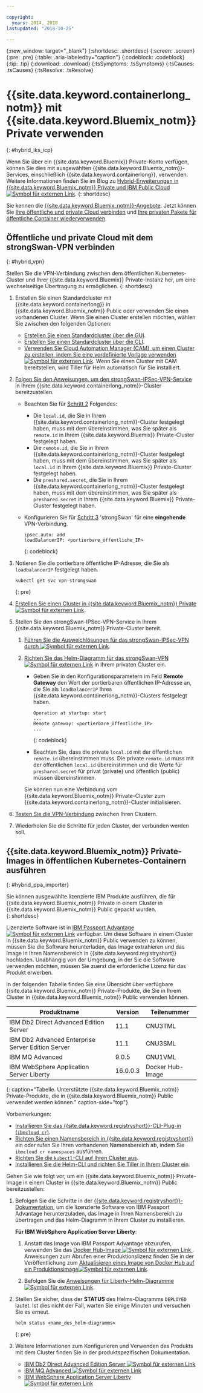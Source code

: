 ```yaml
---

copyright:
  years: 2014, 2018
lastupdated: "2018-10-25"

---
```


{:new_window: target="_blank"}
{:shortdesc: .shortdesc}
{:screen: .screen}
{:pre: .pre}
{:table: .aria-labeledby="caption"}
{:codeblock: .codeblock}
{:tip: .tip}
{:download: .download}
{:tsSymptoms: .tsSymptoms}
{:tsCauses: .tsCauses}
{:tsResolve: .tsResolve}


# {{site.data.keyword.containerlong_notm}} mit {{site.data.keyword.Bluemix_notm}} Private verwenden
{: #hybrid_iks_icp}

Wenn Sie über ein {{site.data.keyword.Bluemix}} Private-Konto verfügen, können Sie dies mit ausgewählten {{site.data.keyword.Bluemix_notm}}-Services, einschließlich {{site.data.keyword.containerlong}}, verwenden. Weitere Informationen finden Sie im Blog zu [Hybrid-Erweiterungen in {{site.data.keyword.Bluemix_notm}} Private und IBM Public Cloud![Symbol für externen Link](../icons/launch-glyph.svg "Symbol für externen Link")](http://ibm.biz/hybridJune2018).
{: shortdesc}

Sie kennen die [{{site.data.keyword.Bluemix_notm}}-Angebote](cs_why.html#differentiation). Jetzt können Sie [Ihre öffentliche und private Cloud verbinden](#hybrid_vpn) und [Ihre privaten Pakete für öffentliche Container wiederverwenden](#hybrid_ppa_importer).

## Öffentliche und private Cloud mit dem strongSwan-VPN verbinden
{: #hybrid_vpn}

Stellen Sie die VPN-Verbindung zwischen dem öffentlichen Kubernetes-Cluster und Ihrer {{site.data.keyword.Bluemix}} Private-Instanz her, um eine wechselseitige Übertragung zu ermöglichen.
{: shortdesc}

1.  Erstellen Sie einen Standardcluster mit {{site.data.keyword.containerlong}} in {{site.data.keyword.Bluemix_notm}} Public oder verwenden Sie einen vorhandenen Cluster. Wenn Sie einen Cluster erstellen möchten, wählen Sie zwischen den folgenden Optionen: 
    - [Erstellen Sie einen Standardcluster über die GUI](cs_clusters.html#clusters_ui). 
    - [Erstellen Sie einen Standardcluster über die CLI](cs_clusters.html#clusters_cli). 
    - [Verwenden Sie Cloud Automation Manager (CAM), um einen Cluster zu erstellen, indem Sie eine vordefinierte Vorlage verwenden ![Symbol für externen Link](../icons/launch-glyph.svg "Symbol für externen Link")](https://www.ibm.com/support/knowledgecenter/SS2L37_2.1.0.3/cam_deploy_IKS.html). Wenn Sie einen Cluster mit CAM bereitstellen, wird Tiller für Helm automatisch für Sie installiert.

2.  [Folgen Sie den Anweisungen, um den strongSwan-IPSec-VPN-Service](cs_vpn.html#vpn_configure) in Ihrem {{site.data.keyword.containerlong_notm}}-Cluster bereitzustellen. 

    *  Beachten Sie für [Schritt 2](cs_vpn.html#strongswan_2) Folgendes:

       * Die `local.id`, die Sie in Ihrem {{site.data.keyword.containerlong_notm}}-Cluster festgelegt haben, muss mit dem übereinstimmen, was Sie später als `remote.id` in Ihrem {{site.data.keyword.Bluemix}} Private-Cluster festgelegt haben. 
       * Die `remote.id`, die Sie in Ihrem {{site.data.keyword.containerlong_notm}}-Cluster festgelegt haben, muss mit dem übereinstimmen, was Sie später als `local.id` in Ihrem {{site.data.keyword.Bluemix}} Private-Cluster festgelegt haben.
       * Die `preshared.secret`, die Sie in Ihrem {{site.data.keyword.containerlong_notm}}-Cluster festgelegt haben, muss mit dem übereinstimmen, was Sie später als `preshared.secret` in Ihrem {{site.data.keyword.Bluemix}} Private-Cluster festgelegt haben.

    *  Konfigurieren Sie für [Schritt 3](cs_vpn.html#strongswan_3) 'strongSwan' für eine **eingehende** VPN-Verbindung.

       ```
       ipsec.auto: add
       loadBalancerIP: <portierbare_öffentliche_IP>
       ```
       {: codeblock}

3.  Notieren Sie die portierbare öffentliche IP-Adresse, die Sie als `loadbalancerIP` festgelegt haben.

    ```
    kubectl get svc vpn-strongswan
    ```
    {: pre}

4.  [Erstellen Sie einen Cluster in {{site.data.keyword.Bluemix_notm}} Private![Symbol für externen Link](../icons/launch-glyph.svg "Symbol für externen Link")](https://www.ibm.com/support/knowledgecenter/SSBS6K_2.1.0.3/installing/installing.html).

5.  Stellen Sie den strongSwan-IPSec-VPN-Service in Ihrem {{site.data.keyword.Bluemix_notm}} Private-Cluster bereit.

    1.  [Führen Sie die Ausweichlösungen für das strongSwan-IPSec-VPN durch ![Symbol für externen Link](../icons/launch-glyph.svg "Symbol für externen Link")](https://www.ibm.com/support/knowledgecenter/SS2L37_2.1.0.3/cam_strongswan.html). 

    2.  [Richten Sie das Helm-Diagramm für das strongSwan-VPN![Symbol für externen Link](../icons/launch-glyph.svg "Symbol für externen Link")](https://www.ibm.com/support/knowledgecenter/SSBS6K_2.1.0.3/app_center/create_release.html) in Ihrem privaten Cluster ein. 
    
        *  Geben Sie in den Konfigurationsparametern im Feld **Remote Gateway** den Wert der portierbaren öffentlichen IP-Adresse an, die Sie als `loadbalancerIP` Ihres {{site.data.keyword.containerlong_notm}}-Clusters festgelegt haben.
    
           ```
           Operation at startup: start
           ...
           Remote gateway: <portierbare_öffentliche_IP>
           ...
           ```
           {: codeblock}
    
        *  Beachten Sie, dass die private `local.id` mit der öffentlichen `remote.id` übereinstimmen muss. Die private `remote.id` muss mit der öffentlichen `local.id` übereinstimmen und die Werte für `preshared.secret` für privat (private) und öffentlich (public) müssen übereinstimmen.
        
        Sie können nun eine Verbindung vom {{site.data.keyword.Bluemix_notm}} Private-Cluster zum {{site.data.keyword.containerlong_notm}}-Cluster initialisieren.

7.  [Testen Sie die VPN-Verbindung](cs_vpn.html#vpn_test) zwischen Ihren Clustern.

8.  Wiederholen Sie die Schritte für jeden Cluster, der verbunden werden soll. 


## {{site.data.keyword.Bluemix_notm}} Private-Images in öffentlichen Kubernetes-Containern ausführen
{: #hybrid_ppa_importer}

Sie können ausgewählte lizenzierte IBM Produkte ausführen, die für {{site.data.keyword.Bluemix_notm}} Private in einem Cluster in {{site.data.keyword.Bluemix_notm}} Public gepackt wurden.  
{: shortdesc}

Lizenzierte Software ist in [IBM Passport Advantage ![Symbol für externen Link](../icons/launch-glyph.svg "Symbol für externen Link")](https://www-01.ibm.com/software/passportadvantage/index.html) verfügbar. Um diese Software in einem Cluster in {{site.data.keyword.Bluemix_notm}} Public verwenden zu können, müssen Sie die Software herunterladen, das Image extrahieren und das Image in Ihren Namensbereich in {{site.data.keyword.registryshort}} hochladen. Unabhängig von der Umgebung, in der Sie die Software verwenden möchten, müssen Sie zuerst die erforderliche Lizenz für das Produkt erwerben. 

In der folgenden Tabelle finden Sie eine Übersicht über verfügbare {{site.data.keyword.Bluemix_notm}} Private-Produkte, die Sie in Ihrem Cluster in {{site.data.keyword.Bluemix_notm}} Public verwenden können.

| Produktname | Version | Teilenummer |
| --- | --- | --- |
| IBM Db2 Direct Advanced Edition Server | 11.1 | CNU3TML |
| IBM Db2 Advanced Enterprise Server Edition Server | 11.1 | CNU3SML |
| IBM MQ Advanced | 9.0.5 | CNU1VML |
| IBM WebSphere Application Server Liberty | 16.0.0.3 | Docker Hub-Image |
{: caption="Tabelle. Unterstützte {{site.data.keyword.Bluemix_notm}} Private-Produkte, die in {{site.data.keyword.Bluemix_notm}} Public verwendet werden können." caption-side="top"}

Vorbemerkungen: 
- [Installieren Sie das {{site.data.keyword.registryshort}}-CLI-Plug-in (`ibmcloud cr`)](/docs/services/Registry/registry_setup_cli_namespace.html#registry_cli_install). 
- [Richten Sie einen Namensbereich in {{site.data.keyword.registryshort}}](/docs/services/Registry/registry_setup_cli_namespace.html#registry_namespace_add) ein oder rufen Sie Ihren vorhandenen Namensbereich ab, indem Sie `ibmcloud cr namespaces` ausführen. 
- [Richten Sie die `kubectl`-CLI auf Ihren Cluster aus](/docs/containers/cs_cli_install.html#cs_cli_configure). 
- [Installieren Sie die Helm-CLI und richten Sie Tiller in Ihrem Cluster ein](/docs/containers/cs_integrations.html#helm). 

Gehen Sie wie folgt vor, um ein {{site.data.keyword.Bluemix_notm}} Private-Image in einem Cluster in {{site.data.keyword.Bluemix_notm}} Public bereitzustellen:

1.  Befolgen Sie die Schritte in der [{{site.data.keyword.registryshort}}-Dokumentation](/docs/services/Registry/ts_index.html#ts_ppa), um die lizenzierte Software von IBM Passport Advantage herunterzuladen, das Image in Ihren Namensbereich zu übertragen und das Helm-Diagramm in Ihrem Cluster zu installieren. 

    **Für IBM WebSphere Application Server Liberty**:
    
    1.  Anstatt das Image von IBM Passport Advantage abzurufen, verwenden Sie das [Docker Hub-Image ![Symbol für externen Link](../icons/launch-glyph.svg "Symbol für externen Link") ](https://hub.docker.com/_/websphere-liberty/). Anweisungen zum Abrufen einer Produktionslizenz finden Sie in der Veröffentlichung zum [Aktualisieren eines Image von Docker Hub auf ein Produktionsimage![Symbol für externen Link](../icons/launch-glyph.svg "Symbol für externen Link")](https://github.com/WASdev/ci.docker/tree/master/ga/production-upgrade).
    
    2.  Befolgen Sie die [Anweisungen für Liberty-Helm-Diagramme![Symbol für externen Link](../icons/launch-glyph.svg "Symbol für externen Link")](https://www.ibm.com/support/knowledgecenter/en/SSEQTP_liberty/com.ibm.websphere.wlp.doc/ae/rwlp_icp_helm.html). 

2.  Stellen Sie sicher, dass der **STATUS** des Helms-Diagramms `DEPLOYED` lautet. Ist dies nicht der Fall, warten Sie einige Minuten und versuchen Sie es erneut.
    ```
    helm status <name_des_helm-diagramms>
    ```
    {: pre}
   
3.  Weitere Informationen zum Konfigurieren und Verwenden des Produkts mit dem Cluster finden Sie in der produktspezifischen Dokumentation. 

    - [IBM Db2 Direct Advanced Edition Server ![Symbol für externen Link](../icons/launch-glyph.svg "Symbol für externen Link")](https://www.ibm.com/support/knowledgecenter/en/SSEPGG_11.1.0/com.ibm.db2.luw.licensing.doc/doc/c0070181.html) 
    - [IBM MQ Advanced ![Symbol für externen Link](../icons/launch-glyph.svg "Symbol für externen Link")](https://www.ibm.com/support/knowledgecenter/en/SSFKSJ_9.0.0/com.ibm.mq.helphome.v90.doc/WelcomePagev9r0.html)
    - [IBM WebSphere Application Server Liberty ![Symbol für externen Link](../icons/launch-glyph.svg "Symbol für externen Link")](https://www.ibm.com/support/knowledgecenter/en/SSEQTP_liberty/as_ditamaps/was900_welcome_liberty.html)
